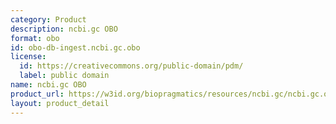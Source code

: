 ```yaml
---
category: Product
description: ncbi.gc OBO
format: obo
id: obo-db-ingest.ncbi.gc.obo
license:
  id: https://creativecommons.org/public-domain/pdm/
  label: public domain
name: ncbi.gc OBO
product_url: https://w3id.org/biopragmatics/resources/ncbi.gc/ncbi.gc.obo
layout: product_detail
---
```

